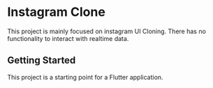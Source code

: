 # Instagram Clone

This project is mainly focused on instagram UI Cloning. There has no functionality to interact with realtime data.

## Getting Started

This project is a starting point for a Flutter application.


